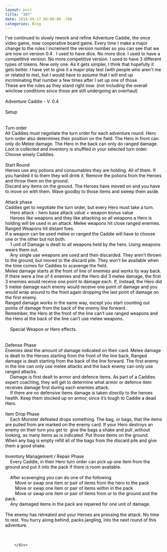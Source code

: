 ```yaml
---
layout: post
title: "307"
date: 2018-09-17 00:00:00 -700
categories: Blog
---
```


<div class="blog-content">
				<div class="paragraph"><span><font color="#000000">I've continued to slowly rework and refine Adventure Caddie, the once video game, now cooperative board game. Every time I make a major change to the rules I increment the version number so you can see that we are now on version 0.4 . I used to have dice. No more dice. I used to have a competitive&nbsp;version. No more competitive&nbsp;version. I used to have 3 different types of tokens. Now only one. As it gets simpler, I think that hopefully it gets better. I have yet to give it a major play test (with people who aren't me or related to me),&nbsp;but I would have to assume that I will end up incriminating&nbsp;that number a few times after I set up one of those.&nbsp;<br>These are the rules as they stand right now. (not including the overall win/lose conditions since those are still undergoing an overhaul)</font><br><br><font color="#000000">Adventure Caddie - V. 0.4</font></span><br><span></span><br><span><span style="color:rgb(0, 0, 0)">Setup</span></span><br><span></span><br><br><span><span style="color:rgb(0, 0, 0)">Turn order</span></span><br><span></span><span><span style="color:rgb(0, 0, 0)">All Caddies must negotiate the turn order for each adventure round. Hero turn order also determines their position on the field. The Hero in front can only do Melee damage. The Hero in the back can only do ranged damage. Loot is collected and inventory is shuffled in your selected turn order. Choose wisely Caddies.</span></span><br><span></span><br><span><span style="color:rgb(0, 0, 0)">Start Round</span></span><br><span></span><span><span style="color:rgb(0, 0, 0)">Heroes use any potions and consumables they are holding. All of them. If you handed it to them they will drink it. Remove the potions from the Heroes and throw them on the ground.</span></span><br><span></span><span><span style="color:rgb(0, 0, 0)">Discard any items on the ground. The Heroes have moved on and you have to move on with them. Wave goodby to those items and sweep them aside. </span></span><br><span></span><span><span style="color:rgb(0, 0, 0)">&nbsp;&nbsp; &nbsp;</span></span><br><span></span><span><span style="color:rgb(0, 0, 0)">Attack phase</span></span><br><span></span><span><span style="color:rgb(0, 0, 0)">Caddies get to negotiate the turn order, but every Hero must take a turn. </span></span><br><span></span><span><span style="color:rgb(0, 0, 0)">&nbsp;&nbsp; &nbsp;</span><span style="color:rgb(0, 0, 0)">Hero attack - hero base attack value + weapon bonus value</span></span><br><span></span><span><span style="color:rgb(0, 0, 0)">&nbsp;&nbsp; &nbsp;</span><span style="color:rgb(0, 0, 0)">Heroes like weapons and they like attacking so all weapons a Hero is holding will be used in an attack. Melee weapons hit close ranged enemies. Ranged Weapons hit distant foes.</span></span><br><span></span><span><span style="color:rgb(0, 0, 0)">If a weapon can be used melee or ranged the Caddie will have to choose one or the other but not both.</span></span><br><span></span><span><span style="color:rgb(0, 0, 0)">&nbsp;&nbsp; &nbsp;</span><span style="color:rgb(0, 0, 0)">1 unit of Damage is dealt to all weapons held by the hero. Using weapons wears them out.</span></span><br><span></span><span><span style="color:rgb(0, 0, 0)">&nbsp;&nbsp; &nbsp;</span><span style="color:rgb(0, 0, 0)">Any single use weapons are used and then discarded. They aren&rsquo;t thrown to the ground, but moved to the discard pile. They won&rsquo;t be available when the time comes for Caddies to scavenge the field.</span></span><br><span></span><span><span style="color:rgb(0, 0, 0)">Melee damage starts at the front of line of enemies and works its way back. If there were a line of 4 enemies and the Hero did 3 melee damage, the first 3 enemies would receive one point to damage each. If, instead, the Hero did 5 melee damage each enemy would receive one point of damage and you would wrap around to the front again dropping the last point of damage on the first enemy.</span></span><br><span></span><span><span style="color:rgb(0, 0, 0)">Ranged damage works in the same way, except you start counting out points of damage from the back of the enemy line forward.</span></span><br><span></span><span><span style="color:rgb(0, 0, 0)">Remember, the Hero at the front of the line can&rsquo;t use ranged weapons and the Hero at the back of the line can&rsquo;t use melee weapons.</span></span><br><span></span><br><span><span style="color:rgb(0, 0, 0)">&nbsp;&nbsp; &nbsp;</span><span style="color:rgb(0, 0, 0)">Special Weapon or Hero effects.</span></span><br><span></span><span><span style="color:rgb(0, 0, 0)">&nbsp;&nbsp; &nbsp;</span></span><br><span></span><br><span><span style="color:rgb(0, 0, 0)">Defense Phase</span></span><br><span></span><span><span style="color:rgb(0, 0, 0)">Enemies deal the amount of damage indicated on their card. Melee damage is dealt to the Heroes starting from the front of the line back, Ranged damage is dealt starting from the back of the line forward. The first enemy in the line can only use melee attacks and the back enemy can only use ranged attacks.</span></span><br><span></span><span><span style="color:rgb(0, 0, 0)">&nbsp;&nbsp; &nbsp;</span><span style="color:rgb(0, 0, 0)">Damage is first dealt to armor and defence items. As part of a Caddies expert coaching, they will get to determine what armor or defence item receives damage first during each enemies attack.</span></span><br><span></span><span><span style="color:rgb(0, 0, 0)">&nbsp;&nbsp; &nbsp;</span><span style="color:rgb(0, 0, 0)">If there are no defensive items damage is taken directly to the heroes health. Keep them stocked up on armor, since it&rsquo;s tough to Caddie a dead Hero.</span></span><br><span></span><br><span><span style="color:rgb(0, 0, 0)">Item Drop Phase</span></span><br><span></span><span><span style="color:rgb(0, 0, 0)">&nbsp;&nbsp; &nbsp;</span><span style="color:rgb(0, 0, 0)">Each Monster defeated drops something. The bag, or bags, that the items are pulled from are marked on the enemy card. If your Hero destroys an enemy on their turn you get to &nbsp;give the bags a shake and pull ,without looking, as many items as is indicated. Put those items on the ground. </span></span><br><span></span><span><span style="color:rgb(0, 0, 0)">When any bag is empty refill all of the bags from the discard pile and give them a good shake.</span></span><br><span></span><br><span><span style="color:rgb(0, 0, 0)">Inventory Management / Repair Phase</span></span><br><span></span><span><span style="color:rgb(0, 0, 0)">&nbsp;&nbsp; &nbsp;</span><span style="color:rgb(0, 0, 0)">Every Caddie, in their Hero turn order can pick up one item from the ground and put it into the pack if there is room available. </span></span><br><span></span><br><span><span style="color:rgb(0, 0, 0)">&nbsp;&nbsp; &nbsp;</span><span style="color:rgb(0, 0, 0)">After scavenging you can do one of the following</span></span><br><span></span><span><span style="color:rgb(0, 0, 0)">&nbsp;&nbsp; &nbsp;</span><span style="color:rgb(0, 0, 0)">&nbsp;&nbsp; &nbsp;</span><span style="color:rgb(0, 0, 0)">Move or swap one item or pair of items from the hero to the pack </span></span><br><span></span><span><span style="color:rgb(0, 0, 0)">&nbsp;&nbsp; &nbsp;</span><span style="color:rgb(0, 0, 0)">&nbsp;&nbsp; &nbsp;</span><span style="color:rgb(0, 0, 0)">Move or swap one item or pair of items within in the pack</span></span><br><span></span><span><span style="color:rgb(0, 0, 0)">&nbsp;&nbsp; &nbsp;</span><span style="color:rgb(0, 0, 0)">&nbsp;&nbsp; &nbsp;</span><span style="color:rgb(0, 0, 0)">Move or swap one item or pair of items from or to the ground and the pack.</span></span><br><span></span><span><span style="color:rgb(0, 0, 0)">&nbsp;&nbsp; &nbsp;</span><span style="color:rgb(0, 0, 0)">Any damaged items in the pack are repaired for one unit of damage.</span></span><br><span></span><br><span><span style="color:rgb(0, 0, 0)">The enemy has retreated and your Heroes are pressing the attack. No time to rest. You hurry along behind, packs jangling, into the next round of this adventure.</span></span><br><br><span></span><br></div>

		</div>
        